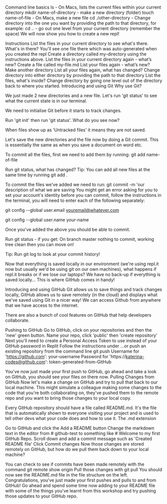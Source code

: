 Command line basics
ls - On Macs, lists the current files within your current directory
mkdir name-of-directory - make a new directory (folder)
touch name-of-file - On Macs, make a new file
cd ./other-directory - Change directory into the one you want by providing the path to that directory, for example:
cd .. - go out one level from your current directory (remember the space)
We will now show you how to create a new repl!

Instructions
List the files in your current directory to see what's there. What's in there? You'll see one file there which was auto-generated when you created the repl
Create a directory called my-directory using the instructions above.
List the files in your current directory again - what’s new?
Create a file called my-file.md
List your files again - what’s new?
Make another directory
List all your files again, what has changed?
Change directory into either directory by providing the path to that directory
List the files, what's inside?
Change directory by going one level out of the directory back to where you started.
Introducing and using Git
Why use Git?

We just made 2 new directories and a new file. Let's run 'git status' to see what the current state is in our terminal.

We need to initialise Git before it starts to track changes.

Run 'git init' then run 'git status'. What do you see now?

When files show up as 'Untracked files' it means they are not saved.

Let's save the new directories and the file now by doing a Git commit. This is essentially the same as when you save a document on word etc.

To commit all the files, first we need to add them by running: git add name-of-file

Run git status, what has changed?
Tip: You can add all new files at the same time by running git add .

To commit the files we've added we need to run: git commit -m 'our description of what we are saving
You might get an error asking for you to set your account's identity before you can commit, follow the instructions in the terminal, you will need to enter each of the following separately:

git config --global user.email youremail@whatever.com

git config --global user.name your-name

Once you've added the above you should be able to commit.

Run git status - if you get: On branch master nothing to commit, working tree clean then you can move on!

Tip: Run git log to look at your commit history!

Now that everything is saved locally in our environment (we're using repl.it now but usually we'd be using git on our own machines), what happens if repl.it breaks or if we lose our laptops? We have no back-up if everything is saved locally...
This is where GitHub comes in handy!

Introducing and using GitHub
Git allows us to save things and track changes locally, GitHub allows us to save remotely (in the cloud) and displays what we've saved using Git in a nicer way! We can access Github from anywhere that we have access to the internet.

There are also a bunch of cool features on GitHub that help developers collaborate.

Pushing to GitHub
Go to GitHub, click on your repositories and then the 'new' green button. Name your repo, click 'public' then 'create repository'
Next you'll need to create a Personal Access Token to use instead of your GitHub password in Replit
Follow the instructions under …or push an existing repository from the command line
git push Username for 'https://github.com': your-username Password for 'https://katerina-codes@github.com': token-generated-from-GitHub

You've now just made your first push to GitHub, go ahead and take a look on GitHub, you should see your files on there now.
Pulling Changes from GitHub
Now let's make a change on GitHub and try to pull that back to our local machine. This might simulate a colleague making some changes to the code that you're both collaborating on, they've pushed them to the remote repo and you want to bring those changes to your local copy.

Every GitHub repository should have a file called README.md. It's the file that is automatically shown to everyone visiting your project and is used to tell other devs what your code does and how to use it. The .md extension

Go to GitHub and click the Add a README button
Change the markdown text in the editor from # github-test to something like # Welcome to my first GitHub Repo.
Scroll down and add a commit message such as 'Created README file'
Click Commit changes
Now those changes are stored remotely on GitHub, but how do we pull them back down to your local machine?

You can check to see if commits have been made remotely with the command git remote show origin
Pull those changes with git pull
You should now see the README.md file in the file structure on the left.
Congratulations, you've just made your first pushes and pulls to and from GitHub! Go ahead and spend some time now adding to your README file with some of the things you've learnt from this workshop and try pushing those updates to your GitHub repo.
